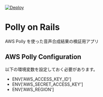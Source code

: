 [![Deploy](https://www.herokucdn.com/deploy/button.svg)](https://heroku.com/deploy)

# Polly on Rails

AWS Polly を使った音声合成結果の検証用アプリ

## AWS Polly Configuration

以下の環境変数を設定しておく必要があります。

- ENV['AWS_ACCESS_KEY_ID']
- ENV['AWS_SECRET_ACCESS_KEY']
- ENV['AWS_REGION']
